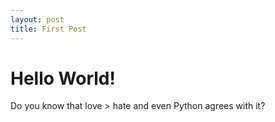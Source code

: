 ```yaml
---
layout: post
title: First Post
---
```


# Hello World!

Do you know that love > hate and even Python agrees with it? 
